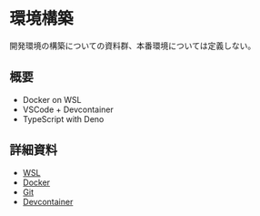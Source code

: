 # 環境構築

開発環境の構築についての資料群、本番環境については定義しない。

## 概要

- Docker on WSL
- VSCode + Devcontainer
- TypeScript with Deno

## 詳細資料

- [WSL](01_wsl.md)
- [Docker](02_docker.md)
- [Git](03_git.md)
- [Devcontainer](04_devcontainer.md)
